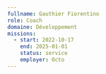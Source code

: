 ```yaml
---
fullname: Gauthier Fiorentino
role: Coach
domaine: Développement
missions:
  - start: 2022-10-17
    end: 2025-01-01
    status: service
    employer: Octo
---
```

